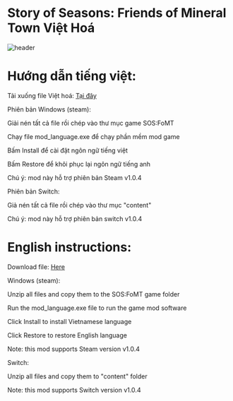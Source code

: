 # Story of Seasons: Friends of Mineral Town Việt Hoá
![header](https://github.com/user-attachments/assets/bba0b841-4156-45ed-b3f4-a52bc387da40)

# Hướng dẫn tiếng việt:
Tải xuống file Việt hoá: [Tại đây](https://github.com/levi-soft/SOS-FoMT-VH/releases/)

Phiên bản Windows (steam):

Giải nén tất cả file rồi chép vào thư mục game SOS:FoMT

Chạy file mod_language.exe để chạy phần mềm mod game

Bấm Install để cài đặt ngôn ngữ tiếng việt

Bấm Restore để khôi phục lại ngôn ngữ tiếng anh

Chú ý: mod này hỗ trợ phiên bản Steam v1.0.4

Phiên bản Switch:

Giả nén tất cả file rồi chép vào thư mục "content"

Chú ý: mod này hỗ trợ phiên bản switch v1.0.4

# English instructions:
Download file: [Here](https://github.com/levi-soft/SOS-FoMT-VH/releases/)

Windows (steam):

Unzip all files and copy them to the SOS:FoMT game folder

Run the mod_language.exe file to run the game mod software

Click Install to install Vietnamese language

Click Restore to restore English language

Note: this mod supports Steam version v1.0.4

Switch:

Unzip all files and copy them to "content" folder

Note: this mod supports Switch version v1.0.4

